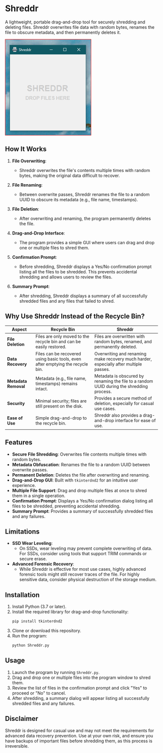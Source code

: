 # Shreddr

A lightweight, portable drag-and-drop tool for securely shredding and deleting files. Shreddr overwrites file data with random bytes, renames the file to obscure metadata, and then permanently deletes it.

![screenshot.png](/images/screenshot.PNG)

## How It Works

1. **File Overwriting**:
   - Shreddr overwrites the file's contents multiple times with random bytes, making the original data difficult to recover.

2. **File Renaming**:
   - Between overwrite passes, Shreddr renames the file to a random UUID to obscure its metadata (e.g., file name, timestamps).

3. **File Deletion**:
   - After overwriting and renaming, the program permanently deletes the file.

4. **Drag-and-Drop Interface**:
   - The program provides a simple GUI where users can drag and drop one or multiple files to shred them.

5. **Confirmation Prompt**:
   - Before shredding, Shreddr displays a Yes/No confirmation prompt listing all the files to be shredded. This prevents accidental shredding and allows users to review the files.

6. **Summary Prompt**:
   - After shredding, Shreddr displays a summary of all successfully shredded files and any files that failed to shred.

## Why Use Shreddr Instead of the Recycle Bin?

| **Aspect**            | **Recycle Bin**                                                                 | **Shreddr**                                                                                     |
|------------------------|--------------------------------------------------------------------------------|-------------------------------------------------------------------------------------------------|
| **File Deletion**      | Files are only moved to the recycle bin and can be easily restored.             | Files are overwritten with random bytes, renamed, and permanently deleted.                     |
| **Data Recovery**      | Files can be recovered using basic tools, even after emptying the recycle bin. | Overwriting and renaming make recovery much harder, especially after multiple passes.           |
| **Metadata Removal**   | Metadata (e.g., file name, timestamps) remains intact.                         | Metadata is obscured by renaming the file to a random UUID during the shredding process.         |
| **Security**           | Minimal security; files are still present on the disk.                        | Provides a secure method of deletion, especially for casual use cases.                          |
| **Ease of Use**        | Simple drag-and-drop to the recycle bin.                                       | Shreddr also provides a drag-and-drop interface for ease of use.                                |

## Features

- **Secure File Shredding**: Overwrites file contents multiple times with random bytes.
- **Metadata Obfuscation**: Renames the file to a random UUID between overwrite passes.
- **Permanent Deletion**: Deletes the file after overwriting and renaming.
- **Drag-and-Drop GUI**: Built with `tkinterdnd2` for an intuitive user experience.
- **Multiple File Support**: Drag and drop multiple files at once to shred them in a single operation.
- **Confirmation Prompt**: Displays a Yes/No confirmation dialog listing all files to be shredded, preventing accidental shredding.
- **Summary Prompt**: Provides a summary of successfully shredded files and any failures.

## Limitations

- **SSD Wear Leveling**:
   - On SSDs, wear leveling may prevent complete overwriting of data. For SSDs, consider using tools that support TRIM commands or secure erase.
- **Advanced Forensic Recovery**:
   - While Shreddr is effective for most use cases, highly advanced forensic tools might still recover traces of the file. For highly sensitive data, consider physical destruction of the storage medium.

## Installation

1. Install Python (3.7 or later).
2. Install the required library for drag-and-drop functionality:
    ```bash
    pip install tkinterdnd2
3. Clone or download this repository.
4. Run the program:
    ```bash
    python Shreddr.py

## Usage

1. Launch the program by running `Shreddr.py`.
2. Drag and drop one or multiple files into the program window to shred them.
3. Review the list of files in the confirmation prompt and click "Yes" to proceed or "No" to cancel.
4. After shredding, a summary dialog will appear listing all successfully shredded files and any failures.

## Disclaimer

Shreddr is designed for casual use and may not meet the requirements for advanced data recovery prevention. Use at your own risk, and ensure you have backups of important files before shredding them, as this process is irreversible.